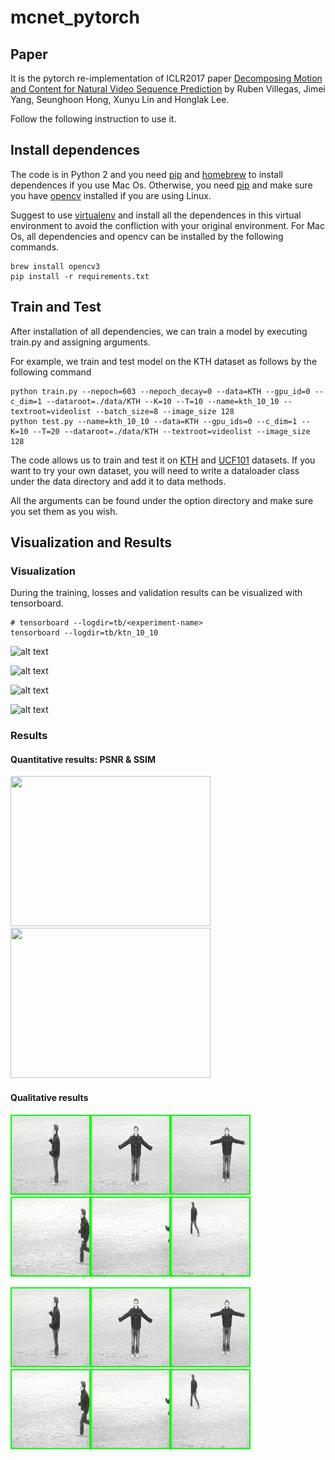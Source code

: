 # mcnet_pytorch
## Paper
It is the pytorch re-implementation of ICLR2017 paper [Decomposing Motion and Content for Natural Video Sequence Prediction](https://openreview.net/pdf?id=rkEFLFqee) by Ruben Villegas, Jimei Yang, Seunghoon Hong, Xunyu Lin and Honglak Lee.

Follow the following instruction to use it.

## Install dependences
The code is in Python 2 and you need [pip](https://pip.pypa.io/en/stable/installing/) and [homebrew](https://brew.sh/) to install dependences if you use Mac Os. Otherwise, you need [pip](https://pip.pypa.io/en/stable/installing/) and make sure you have [opencv](https://opencv.org/) installed if you are using Linux.

Suggest to use [virtualenv](https://virtualenv.pypa.io/en/stable/) and install all the dependences in this virtual environment to avoid the confliction with your original environment. For Mac Os, all dependencies and opencv can be installed by the following commands.


```
brew install opencv3
pip install -r requirements.txt
```

## Train and Test
After installation of all dependencies, we can train a model by executing train.py and assigning arguments. 

For example, we train and test model on the KTH dataset as follows by the following command

```
python train.py --nepoch=603 --nepoch_decay=0 --data=KTH --gpu_id=0 --c_dim=1 --dataroot=./data/KTH --K=10 --T=10 --name=kth_10_10 --textroot=videolist --batch_size=8 --image_size 128
python test.py --name=kth_10_10 --data=KTH --gpu_ids=0 --c_dim=1 --K=10 --T=20 --dataroot=./data/KTH --textroot=videolist --image_size 128
```

The code allows us to train and test it on [KTH](http://www.nada.kth.se/cvap/actions/) and [UCF101](http://www.nada.kth.se/cvap/actions/) datasets. If you want to try your own dataset, you will need to write a dataloader class under the data directory and add it to data methods.

All the arguments can be found under the option directory and make sure you set them as you wish.

## Visualization and Results
### Visualization
During the training, losses and validation results can be visualized with tensorboard.

```
# tensorboard --logdir=tb/<experiment-name>
tensorboard --logdir=tb/ktn_10_10
```
![alt text][current_batch]

[current_batch]: https://github.com/sunxm2357/mcnet_pytorch/blob/master/imgs/current_batch.png "Logo Title Text 2"

![alt text][sample]

[sample]: https://github.com/sunxm2357/mcnet_pytorch/blob/master/imgs/sample.png "Logo Title Text 2"

![alt text][psnr]

[psnr]: https://github.com/sunxm2357/mcnet_pytorch/blob/master/imgs/psnr.png "Logo Title Text 2"

![alt text][ssim]

[ssim]: https://github.com/sunxm2357/mcnet_pytorch/blob/master/imgs/ssim.png "Logo Title Text 2"

### Results
#### Quantitative results: PSNR & SSIM
<img src="https://github.com/sunxm2357/mcnet_pytorch/blob/master/imgs/kth_10_10_psnr.png" width="320" height="240"><img src="https://github.com/sunxm2357/mcnet_pytorch/blob/master/imgs/kth_10_10_ssim.png" width="320" height="240">

#### Qualitative results
<img src="/imgs/boxing_gt.gif" width="128" height="128"><img src="/imgs/handclapping_gt.gif" width="128" height="128"><img src="/imgs/handwaving_gt.gif" width="128" height="128"><img src="/imgs/jogging_gt.gif" width="128" height="128"><img src="/imgs/running_gt.gif" width="128" height="128"><img src="/imgs/walking_gt.gif" width="128" height="128">

<img src="/imgs/boxing_pred.gif" width="128" height="128"><img src="/imgs/handclapping_pred.gif" width="128" height="128"><img src="/imgs/handwaving_pred.gif" width="128" height="128"><img src="/imgs/jogging_pred.gif" width="128" height="128"><img src="/imgs/running_pred.gif" width="128" height="128"><img src="/imgs/walking_pred.gif" width="128" height="128">
